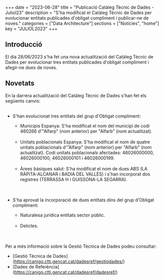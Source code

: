 +++
date        = "2023-06-28"
title       = "Publicació Catàleg Tècnic de Dades - Juliol23"
description = "S'ha modificat el Catàleg Tècnic de Dades per evolucionar entitats publicades d'obligat compliment i publicar-ne de noves."
categories  = ["Data Architecture"]
sections    = ["Notícies", "home"]
key = "JULIOL2023"
+++

## Introducció

El dia 28/06/2023 s'ha fet una nova actualització del Catàleg Tècnic de Dades per evolucionar tres entitats publicades d'obligat compliment i afegir-ne dues de noves.
 
## Novetats

En la darrera actualització del Catàleg Tècnic de Dades s'han fet els següents canvis:<br><br>

- S'han evolucionat tres entitats del grup d'Obligat compliment:<br>
  - Municipis Espanya: S'ha modificat el nom del municipi de codi 460266 d'"Alfarp" (nom anterior) per "Alfarb" (nom actualitzat).<br><br>
  - Unitats poblacionals Espanya: S'ha modificat el nom de quatre unitats poblacionals d'"Alfarp" (nom anterior) per "Alfarb" (nom actualitzat). Codi unitats poblacionals afectades: 46026000000, 46026000100, 46026000101 i 46026000199.<br><br>
  - Àrees bàsiques salut: S'ha modificat el nom de dues ABS (LA RÀPITA-ALCANAR i BADIA DEL VALLÈS) i s'han incorporat dos registres (TERRASSA H i GUISSONA-LA SEGARRA).<br><br><br>
  
- S'ha aprovat la incorporació de dues entitats dins del grup d'Obligat compliment:<br> 
  - Naturalesa jurídica entitats sector públic.<br><br>
  - Delictes.<br><br><br>

  
Per a més informació sobre la Gestió Tècnica de Dades podeu consultar:

* [Gestió Tècnica de Dades] (https://canigo.ctti.gencat.cat/dadesref/gestiodades/)
* [Dades de Referència] (https://canigo.ctti.gencat.cat/dadesref/dadesref/)

